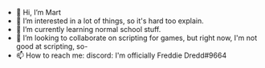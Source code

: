 - 👋 Hi, I’m Mart
- 👀 I’m interested in a lot of things, so it's hard too explain.
- 🌱 I’m currently learning normal school stuff.
- 💞️ I’m looking to collaborate on scripting for games, but right now, I'm not good at scripting, so-
- 📫 How to reach me: discord: I'm officially Freddie Dredd#9664

<!---
tomtord1223/tomtord1223 is a ✨ special ✨ repository because its `README.md` (this file) appears on your GitHub profile.
You can click the Preview link to take a look at your changes.
--->
